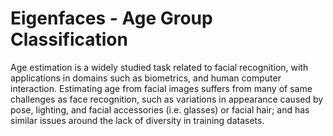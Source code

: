 # Eigenfaces - Age Group Classification
Age estimation is a widely studied task related to facial recognition, with applications in domains such as biometrics, and human computer interaction. Estimating age from facial images suffers from many of same challenges as face recognition, such as variations in appearance caused by pose, lighting, and facial accessories (i.e. glasses) or facial hair; and has similar issues around the lack of diversity in training datasets.
